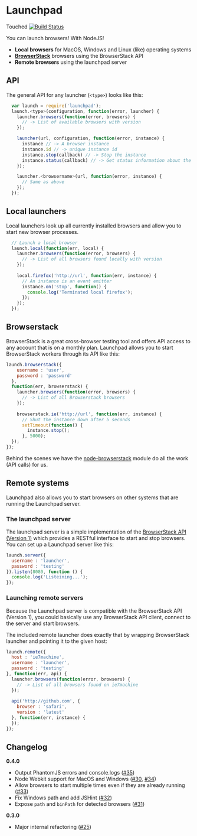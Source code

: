 # Launchpad
Touched
[![Build Status](https://travis-ci.org/ekryski/launchpad.svg)](https://travis-ci.org/ekryski/launchpad)

You can launch browsers! With NodeJS!

* __Local browsers__ for MacOS, Windows and Linux (like) operating systems
* __[BrowserStack](http://browserstack.com)__ browsers using the BrowserStack API
* __Remote browsers__ using the launchpad server

## API

The general API for any launcher (`<type>`) looks like this:

```js
  var launch = require('launchpad');
  launch.<type>(configuration, function(error, launcher) {
    launcher.browsers(function(error, browsers) {
      // -> List of available browsers with version
    });

    launcher(url, configuration, function(error, instance) {
      instance // -> A browser instance
      instance.id // -> unique instance id
      instance.stop(callback) // -> Stop the instance
      instance.status(callback) // -> Get status information about the instance
    });

    launcher.<browsername>(url, function(error, instance) {
      // Same as above
    });
  });
```

## Local launchers

Local launchers look up all currently installed browsers and allow you to start new browser processes.

```js
  // Launch a local browser
  launch.local(function(err, local) {
    launcher.browsers(function(error, browsers) {
      // -> List of all browsers found locally with version
    });
    
    local.firefox('http://url', function(err, instance) {
      // An instance is an event emitter
      instance.on('stop', function() {
        console.log('Terminated local firefox');
      });
    });
  });
```

## Browserstack

BrowserStack is a great cross-browser testing tool and offers API access to any account that is on a monthly plan.
Launchpad allows you to start BrowserStack workers through its API like this:

```js
launch.browserstack({
    username : 'user',
    password : 'password'
  },
  function(err, browserstack) {
    launcher.browsers(function(error, browsers) {
      // -> List of all Browserstack browsers
    });
    
    browserstack.ie('http://url', function(err, instance) {
      // Shut the instance down after 5 seconds
      setTimeout(function() {
        instance.stop();
      }, 5000);
  });
});
```

Behind the scenes we have the [node-browserstack](https://github.com/scottgonzalez/node-browserstack)
module do all the work (API calls) for us.

## Remote systems

Launchpad also allows you to start browsers on other systems that are running the Launchpad server.

### The launchpad server

The launchpad server is a simple implementation of the [BrowserStack API (Version 1)](https://github.com/browserstack/api)
which provides a RESTful interface to start and stop browsers. You can set up a Launchpad server like this:

```js
launch.server({
  username : 'launcher',
  password : 'testing'
}).listen(8080, function () {
  console.log('Listeining...');
});
```

### Launching remote servers

Because the Launchpad server is compatible with the BrowserStack API (Version 1), you could basically use
any BrowserStack API client, connect to the server and start browsers.

The included remote launcher does exactly that by wrapping BrowserStack launcher and pointing it to
the given host:

```js
launch.remote({
  host : 'ie7machine',
  username : 'launcher',
  password : 'testing'
}, function(err, api) {
  launcher.browsers(function(error, browsers) {
    // -> List of all browsers found on ie7machine
  });
  
  api('http://github.com', {
    browser : 'safari',
    version : 'latest'
  }, function(err, instance) {
  });
});
```

## Changelog

__0.4.0__

- Output PhantomJS errors and console.logs ([#35](https://github.com/ekryski/launchpad/pull/35))
- Node Webkit support for MacOS and Windows ([#30](https://github.com/ekryski/launchpad/pull/30), [#34](https://github.com/ekryski/launchpad/pull/34))
- Allow browsers to start multiple times even if they are already running ([#33](https://github.com/ekryski/launchpad/pull/33))
- Fix Windows path and add JSHint ([#32](https://github.com/ekryski/launchpad/pull/32))
- Expose `path` and `binPath` for detected browsers ([#31](https://github.com/ekryski/launchpad/pull/31))

__0.3.0__

- Major internal refactoring ([#25](https://github.com/ekryski/launchpad/pull/25))
